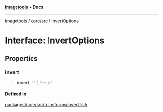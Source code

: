 [**imagetools**](../../../README.md) • **Docs**

***

[imagetools](../../../modules.md) / [core/src](../README.md) / InvertOptions

# Interface: InvertOptions

## Properties

### invert

> **invert**: `""` \| `"true"`

#### Defined in

[packages/core/src/transforms/invert.ts:5](https://github.com/JonasKruckenberg/imagetools/blob/b6421598cd4879d5c28755c1d558f8b5955cc5a1/packages/core/src/transforms/invert.ts#L5)
